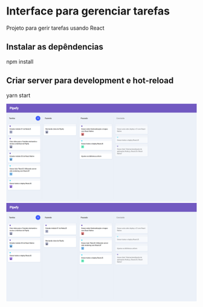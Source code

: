 # Interface para gerenciar tarefas
Projeto para gerir tarefas usando React

## Instalar as depêndencias
npm install

## Criar server para development e hot-reload
yarn start

![Alt text](src/images/img1.png?raw=true)
![Alt text](src/images/img2.png?raw=true)
